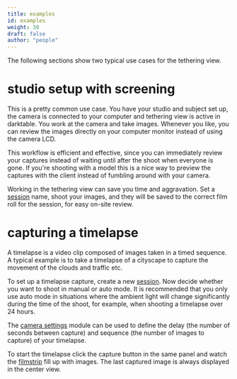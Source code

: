 ```yaml
---
title: examples
id: examples
weight: 30
draft: false
author: "people"
---
```


The following sections show two typical use cases for the tethering view.

# studio setup with screening

This is a pretty common use case. You have your studio and subject set up, the camera is connected to your computer and tethering view is active in darktable. You work at the camera and take images. Whenever you like, you can review the images directly on your computer monitor instead of using the camera LCD.

This workflow is efficient and effective, since you can immediately review your captures instead of waiting until after the shoot when everyone is gone. If you're shooting with a model this is a nice way to preview the captures with the client instead of fumbling around with your camera.

Working in the tethering view can save you time and aggravation. Set a [session](../module-reference/utility-modules/tethering/session.md) name, shoot your images, and they will be saved to the correct film roll for the session, for easy on-site review. 

# capturing a timelapse

A timelapse is a video clip composed of images taken in a timed sequence. A typical example is to take a timelapse of a cityscape to capture the movement of the clouds and traffic etc.

To set up a timelapse capture, create a new [session](../module-reference/utility-modules/tethering/session.md). Now decide whether you want to shoot in manual or auto mode. It is recommended that you only use auto mode in situations where the ambient light will change significantly during the time of the shoot, for example, when shooting a timelapse over 24 hours.

The [camera settings](../module-reference/utility-modules/tethering/camera-settings.md) module can be used to define the delay (the number of seconds between capture) and sequence (the number of images to capture) of your timelapse.

To start the timelapse click the capture button in the same panel and watch the [filmstrip](../module-reference/utility-modules/shared/filmstrip.md) fill up with images. The last captured image is always displayed in the center view. 
